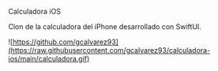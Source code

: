 Calculadora iOS

Clon de la calculadora del iPhone desarrollado con SwiftUI.

![https://github.com/gcalvarez93](https://raw.githubusercontent.com/gcalvarez93/calculadora-ios/main/calculadora.gif)
